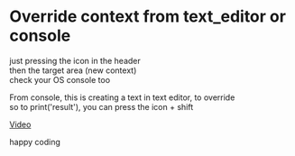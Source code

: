# Override context from text_editor or console  

just pressing the icon in the header  
then the target area (new context)  
check your OS console too  

From console, this is creating a text in text editor, to override   
so to print('result'), you can press the icon + shift  
   

[Video](https://youtu.be/MPucyfiTkLs)  
  
happy coding

